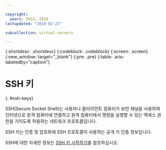 ```yaml
---

copyright:
  years: 2014, 2018
lastupdated: "2018-02-22"

subcollection: virtual-servers

---
```


{:shortdesc: .shortdesc}
{:codeblock: .codeblock}
{:screen: .screen}
{:new_window: target="_blank"}
{:pre: .pre}
{:table: .aria-labeledby="caption"}

# SSH 키
{: #ssh-keys}

SSH(Secure Socket Shell)는 사용자나 클라이언트 컴퓨터가 보안 채널을 사용하여 인터넷으로 원격 컴퓨터에 연결하고 원격 컴퓨터에서 명령을 실행할 수 있는 액세스 권한을 가지도록 허용하는 네트워크 프로토콜입니다.

SSH 키는 인증 및 암호화에 SSH 프로토콜이 사용하는 공개 키 인증 정보입니다.

SSH에 대한 자세한 정보는 [SSH 키 시작하기](/docs/infrastructure/ssh-keys?topic=ssh-keys-getting-started-tutorial)를 참조하십시오.
